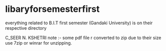 # libaryforsemesterfirst
everything related to B.I.T first semester (Gandaki University) is on their respective directory

C_SEER N. KSHETRI
note :- some pdf file r converted to zip due to their size use 7zip or winrar for unzipping.
